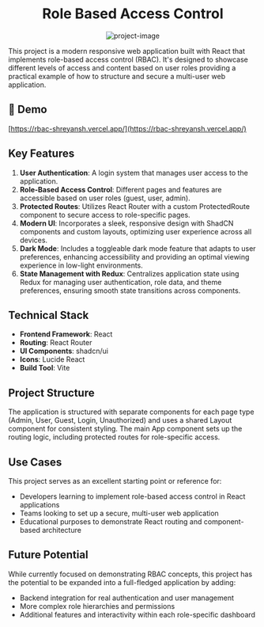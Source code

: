 <h1 align="center" id="title">Role Based Access Control</h1>

<p align="center"><img src="https://socialify.git.ci/shreyansh1410/role-based-access/image?font=Source%20Code%20Pro&amp;language=1&amp;name=1&amp;owner=1&amp;pattern=Plus&amp;stargazers=1&amp;theme=Auto" alt="project-image"></p>

<p id="description">This project is a modern responsive web application built with React that implements role-based access control (RBAC). It's designed to showcase different levels of access and content based on user roles providing a practical example of how to structure and secure a multi-user web application.</p>

<h2>🚀 Demo</h2>

[https://rbac-shreyansh.vercel.app/](https://rbac-shreyansh.vercel.app/)

<h2> Key Features </h2>

1. **User Authentication**: A login system that manages user access to the application.
2. **Role-Based Access Control**: Different pages and features are accessible based on user roles (guest, user, admin).
3. **Protected Routes**: Utilizes React Router with a custom ProtectedRoute component to secure access to role-specific pages.
4. **Modern UI**: Incorporates a sleek, responsive design with ShadCN components and custom layouts, optimizing user experience across all devices.
5. **Dark Mode**: Includes a toggleable dark mode feature that adapts to user preferences, enhancing accessibility and providing an optimal viewing experience in low-light environments.
6. **State Management with Redux**:  Centralizes application state using Redux for managing user authentication, role data, and theme preferences, ensuring smooth state transitions across components.

<h2> Technical Stack </h2>

- **Frontend Framework**: React
- **Routing**: React Router
- **UI Components**: shadcn/ui
- **Icons**: Lucide React
- **Build Tool**: Vite

<h2> Project Structure </h2>

The application is structured with separate components for each page type (Admin, User, Guest, Login, Unauthorized) and uses a shared Layout component for consistent styling. The main App component sets up the routing logic, including protected routes for role-specific access.

<h2> Use Cases </h2>

This project serves as an excellent starting point or reference for:

- Developers learning to implement role-based access control in React applications
- Teams looking to set up a secure, multi-user web application
- Educational purposes to demonstrate React routing and component-based architecture

<h2> Future Potential </h2>

While currently focused on demonstrating RBAC concepts, this project has the potential to be expanded into a full-fledged application by adding:

- Backend integration for real authentication and user management
- More complex role hierarchies and permissions
- Additional features and interactivity within each role-specific dashboard
